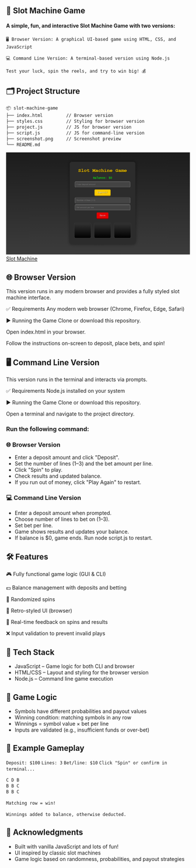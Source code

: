## 🎰 Slot Machine Game
#### A simple, fun, and interactive Slot Machine Game with two versions:

`🖥️ Browser Version: A graphical UI-based game using HTML, CSS, and JavaScript`

`💻 Command Line Version: A terminal-based version using Node.js`

`Test your luck, spin the reels, and try to win big! 💰`

## 🗂️ Project Structure
```
📦 slot-machine-game
├── index.html         // Browser version
├── styles.css         // Styling for browser version
├── project.js         // JS for browser version
├── script.js          // JS for command-line version
├── screenshot.png     // Screenshot preview
└── README.md
```
  ![Slot-Machine-Game](img/display.png)
[Slot Machine](https://slot-machine-game-orpin.vercel.app/)

## 🌐 Browser Version
This version runs in any modern browser and provides a fully styled slot machine interface.

✅ Requirements
Any modern web browser (Chrome, Firefox, Edge, Safari)

▶️ Running the Game
Clone or download this repository.

Open index.html in your browser.

Follow the instructions on-screen to deposit, place bets, and spin!

## 🖥️ Command Line Version
This version runs in the terminal and interacts via prompts.

✅ Requirements
Node.js installed on your system

▶️ Running the Game
Clone or download this repository.

Open a terminal and navigate to the project directory.

### Run the following command:

### 🌐 Browser Version
- Enter a deposit amount and click "Deposit".
- Set the number of lines (1–3) and the bet amount per line.
- Click "Spin" to play.
- Check results and updated balance.
- If you run out of money, click "Play Again" to restart.

### 💻 Command Line Version
- Enter a deposit amount when prompted.
- Choose number of lines to bet on (1–3).
- Set bet per line.
- Game shows results and updates your balance.
- If balance is $0, game ends. Run node script.js to restart.

## 🛠️ Features
🎮 Fully functional game logic (GUI & CLI)

💵 Balance management with deposits and betting

🔁 Randomized spins

🎨 Retro-styled UI (browser)

💬 Real-time feedback on spins and results

❌ Input validation to prevent invalid plays

## 🚀 Tech Stack
- JavaScript – Game logic for both CLI and browser
- HTML/CSS – Layout and styling for the browser version
- Node.js – Command line game execution

## 🧮 Game Logic
- Symbols have different probabilities and payout values
- Winning condition: matching symbols in any row
- Winnings = symbol value × bet per line
- Inputs are validated (e.g., insufficient funds or over-bet)

## 🧩 Example Gameplay
`Deposit: $100`
`Lines: 3`
`Bet/line: $10`
`Click "Spin" or confirm in terminal...`

```
C D B  
B B C  
B B C
```  
`Matching row = win!`

`Winnings added to balance, otherwise deducted.`

## 🙌 Acknowledgments
- Built with vanilla JavaScript and lots of fun!
- UI inspired by classic slot machines
- Game logic based on randomness, probabilities, and payout strategies
